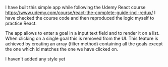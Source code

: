 I have built this simple app while following the Udemy React course https://www.udemy.com/course/react-the-complete-guide-incl-redux/
I have checked the course code and then reproduced the logic myself to practice React.

The app allows to enter a goal in a input text field and to render it on a list. 
When clicking on a single goal this is removed from the UI. This feature is achieved by creating an array (filter method) containing all the goals except the one which id matches the one we have clicked on. 

I haven't added any style yet
